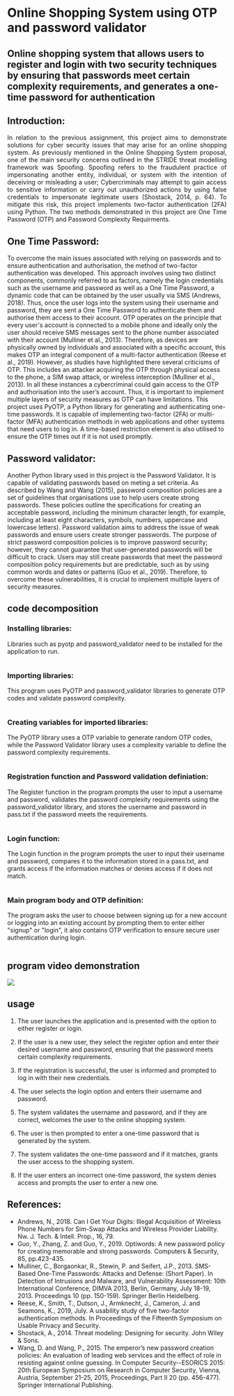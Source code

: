 # Online Shopping System using OTP and password validator

## Online shopping system that allows users to register and login with two security techniques by ensuring that passwords meet certain complexity requirements, and generates a one-time password for authentication

## Introduction:
<p align="justify">
In relation to the previous assignment, this project aims to demonstrate solutions for cyber security issues that may arise for an online shopping system. As previously mentioned in the Online Shopping System proposal, one of the main security concerns outlined in the STRIDE threat modelling framework was Spoofing. Spoofing refers to the fraudulent practice of impersonating another entity, individual, or system with the intention of deceiving or misleading a user; Cybercriminals may attempt to gain access to sensitive information or carry out unauthorized actions by using false credentials to impersonate legitimate users (Shostack, 2014, p. 64). 
To mitigate this risk, this project implements two-factor authentication (2FA) using Python. The two methods demonstrated in this project are One Time Password (OTP) and Password Complexity Requirments. 
 </p>

## One Time Password:

To overcome the main issues associated with relying on passwords and to ensure authentication and authorisation, the method of two-factor authentication was developed. This approach involves using two distinct components, commonly referred to as factors, namely the login credentials such as the username and password as well as a One Time Password, a dynamic code that can be obtained by the user usually via SMS (Andrews, 2018). Thus, once the user logs into the system using their username and password, they are sent a One Time Password to authenticate them and authorise them access to their account. OTP operates on the principle that every user's account is connected to a mobile phone and ideally only the user should receive SMS messages sent to the phone number associated with their account (Mulliner et al., 2013). 
Therefore, as devices are physically owned by individuals and associated with a specific account, this makes OTP an integral component of a multi-factor authentication (Reese et al., 2019). However, as studies have highlighted there several criticisms of OTP. This includes an attacker acquiring the OTP through physical access to the phone, a SIM swap attack, or wireless interception (Mulliner et al., 2013). In all these instances a cybercriminal could gain access to the OTP and authorisation into the user’s account. Thus, it is important to implement multiple layers of security measures as OTP can have limitations. 
This project uses PyOTP, a Python library for generating and authenticating one-time passwords. It is capable of implementing two-factor (2FA) or multi-factor (MFA) authentication methods in web applications and other systems that need users to log in. A time-based restriction element is also utilised to ensure the OTP times out if it is not used promptly. 


## Password validator:
Another Python library used in this project is the Password Validator. It is capable of validating passwords based on meting a set criteria. As described by Wang and Wang (2015), password composition policies are a set of guidelines that organisations use to help users create strong passwords. These policies outline the specifications for creating an acceptable password, including the minimum character length, for example, including at least eight characters, symbols, numbers, uppercase and lowercase letters). Password validation aims to address the issue of weak passwords and ensure users create stronger passwords. 
The purpose of strict password composition policies is to improve password security; however, they cannot guarantee that user-generated passwords will be difficult to crack. Users may still create passwords that meet the password composition policy requirements but are predictable, such as by using common words and dates or patterns (Guo et al., 2019). Therefore, to overcome these vulnerabilities, it is crucial to implement multiple layers of security measures.

## code decomposition
### Installing libraries:
Libraries such as pyotp and password_validator need to be installed for the application to run.

<span class="image fit"><img src="images/install_libraries.PNG" alt="" /></span>

### Importing libraries:
This program uses PyOTP and password_validator libraries to generate OTP codes and validate password complexity.

<span class="image fit"><img src="images/lib.PNG" alt="" /></span>

### Creating variables for imported libraries:
The PyOTP library uses a OTP variable to generate random OTP codes, while the Password Validator library uses a complexity variable to define the password complexity requirements.

<span class="image fit"><img src="images/libv.png" alt="" /></span>

### Registration function and Password validation definiation:
The Register function in the program prompts the user to input a username and password, validates the password complexity requirements using the password_validator library, and stores the username and password in pass.txt if the password meets the requirements.

<span class="image fit"><img src="images/regf.png" alt="" /></span>

### Login function:
The Login function in the program prompts the user to input their username and password, compares it to the information stored in a pass.txt, and grants access if the information matches or denies access if it does not match.

 <span class="image fit"><img src="images/lfun.png" alt="" /></span>

### Main program body and OTP definition:
The program asks the user to choose between signing up for a new account or logging into an existing account by prompting them to enter either "signup" or "login", it also contains OTP verification to ensure secure user authentication during login.

<span class="image fit"><img src="images/motp.png" alt="" /></span>

## program video demonstration 

<img src="images/video.gif">

## usage

1. The user launches the application and is presented with the option to either register or login.

2. If the user is a new user, they select the register option and enter their desired username and password, ensuring that the password meets certain complexity requirements.

3. If the registration is successful, the user is informed and prompted to log in with their new credentials.

4. The user selects the login option and enters their username and password.

5. The system validates the username and password, and if they are correct, welcomes the user to the online shopping system.

6. The user is then prompted to enter a one-time password that is generated by the system.

7. The system validates the one-time password and if it matches, grants the user access to the shopping system.

8. If the user enters an incorrect one-time password, the system denies access and prompts the user to enter a new one.

## References: 

* Andrews, N., 2018. Can I Get Your Digits: Illegal Acquisition of Wireless Phone Numbers for Sim-Swap Attacks and Wireless Provider Liability. Nw. J. Tech. & Intell. Prop., 16, 79.
* Guo, Y., Zhang, Z. and Guo, Y., 2019. Optiwords: A new password policy for creating memorable and strong passwords. Computers & Security, 85, pp.423-435.
* Mulliner, C., Borgaonkar, R., Stewin, P. and Seifert, J.P., 2013. SMS-Based One-Time Passwords: Attacks and Defense: (Short Paper). In Detection of Intrusions and Malware, and Vulnerability Assessment: 10th International Conference, DIMVA 2013, Berlin, Germany, July 18-19, 2013. Proceedings 10 (pp. 150-159). Springer Berlin Heidelberg.
* Reese, K., Smith, T., Dutson, J., Armknecht, J., Cameron, J. and Seamons, K., 2019, July. A usability study of five two-factor authentication methods. In Proceedings of the Fifteenth Symposium on Usable Privacy and Security.
* Shostack, A., 2014. Threat modeling: Designing for security. John Wiley & Sons.
* Wang, D. and Wang, P., 2015. The emperor’s new password creation policies: An evaluation of leading web services and the effect of role in resisting against online guessing. In Computer Security--ESORICS 2015: 20th European Symposium on Research in Computer Security, Vienna, Austria, September 21-25, 2015, Proceedings, Part II 20 (pp. 456-477). Springer International Publishing.

